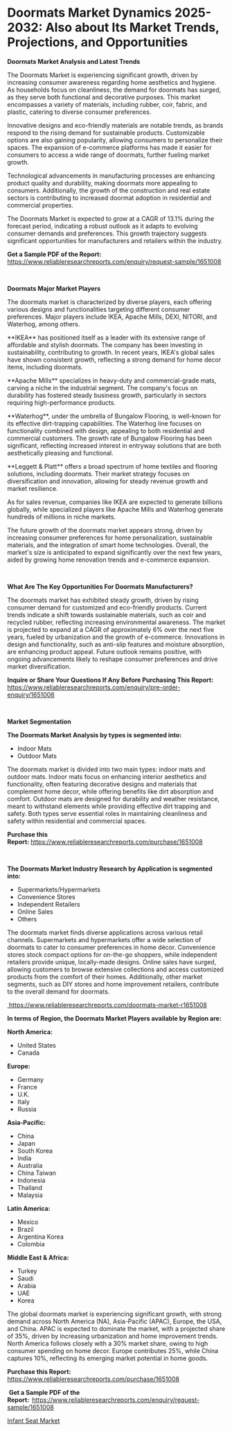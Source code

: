 <p><h1>Doormats Market Dynamics 2025-2032: Also about Its Market Trends, Projections, and Opportunities</h1></p><p><strong>Doormats Market Analysis and Latest Trends</strong></p>
<p><p>The Doormats Market is experiencing significant growth, driven by increasing consumer awareness regarding home aesthetics and hygiene. As households focus on cleanliness, the demand for doormats has surged, as they serve both functional and decorative purposes. This market encompasses a variety of materials, including rubber, coir, fabric, and plastic, catering to diverse consumer preferences. </p><p>Innovative designs and eco-friendly materials are notable trends, as brands respond to the rising demand for sustainable products. Customizable options are also gaining popularity, allowing consumers to personalize their spaces. The expansion of e-commerce platforms has made it easier for consumers to access a wide range of doormats, further fueling market growth. </p><p>Technological advancements in manufacturing processes are enhancing product quality and durability, making doormats more appealing to consumers. Additionally, the growth of the construction and real estate sectors is contributing to increased doormat adoption in residential and commercial properties. </p><p>The Doormats Market is expected to grow at a CAGR of 13.1% during the forecast period, indicating a robust outlook as it adapts to evolving consumer demands and preferences. This growth trajectory suggests significant opportunities for manufacturers and retailers within the industry.</p></p>
<p><strong>Get a Sample PDF of the Report:&nbsp;</strong> <a href="https://www.reliableresearchreports.com/enquiry/request-sample/1651008?utm_campaign=3309&utm_medium=2&utm_source=Github&utm_content=ia&utm_term=04042025&utm_id=doormats">https://www.reliableresearchreports.com/enquiry/request-sample/1651008</a></p>
<p>&nbsp;</p>
<p><strong>Doormats Major Market Players</strong></p>
<p><p>The doormats market is characterized by diverse players, each offering various designs and functionalities targeting different consumer preferences. Major players include IKEA, Apache Mills, DEXI, NITORI, and Waterhog, among others. </p><p>**IKEA** has positioned itself as a leader with its extensive range of affordable and stylish doormats. The company has been investing in sustainability, contributing to growth. In recent years, IKEA's global sales have shown consistent growth, reflecting a strong demand for home decor items, including doormats.</p><p>**Apache Mills** specializes in heavy-duty and commercial-grade mats, carving a niche in the industrial segment. The company's focus on durability has fostered steady business growth, particularly in sectors requiring high-performance products.</p><p>**Waterhog**, under the umbrella of Bungalow Flooring, is well-known for its effective dirt-trapping capabilities. The Waterhog line focuses on functionality combined with design, appealing to both residential and commercial customers. The growth rate of Bungalow Flooring has been significant, reflecting increased interest in entryway solutions that are both aesthetically pleasing and functional.</p><p>**Leggett & Platt** offers a broad spectrum of home textiles and flooring solutions, including doormats. Their market strategy focuses on diversification and innovation, allowing for steady revenue growth and market resilience. </p><p>As for sales revenue, companies like IKEA are expected to generate billions globally, while specialized players like Apache Mills and Waterhog generate hundreds of millions in niche markets. </p><p>The future growth of the doormats market appears strong, driven by increasing consumer preferences for home personalization, sustainable materials, and the integration of smart home technologies. Overall, the market's size is anticipated to expand significantly over the next few years, aided by growing home renovation trends and e-commerce expansion.</p></p>
<p>&nbsp;</p>
<p><strong>What Are The Key Opportunities For Doormats Manufacturers?</strong></p>
<p><p>The doormats market has exhibited steady growth, driven by rising consumer demand for customized and eco-friendly products. Current trends indicate a shift towards sustainable materials, such as coir and recycled rubber, reflecting increasing environmental awareness. The market is projected to expand at a CAGR of approximately 6% over the next five years, fueled by urbanization and the growth of e-commerce. Innovations in design and functionality, such as anti-slip features and moisture absorption, are enhancing product appeal. Future outlook remains positive, with ongoing advancements likely to reshape consumer preferences and drive market diversification.</p></p>
<p><strong>Inquire or Share Your Questions If Any Before Purchasing This Report:</strong> <a href="https://www.reliableresearchreports.com/enquiry/pre-order-enquiry/1651008?utm_campaign=3309&utm_medium=2&utm_source=Github&utm_content=ia&utm_term=04042025&utm_id=doormats">https://www.reliableresearchreports.com/enquiry/pre-order-enquiry/1651008</a></p>
<p>&nbsp;</p>
<p><strong>Market Segmentation</strong></p>
<p><strong>The Doormats Market Analysis by types is segmented into:</strong></p>
<p><ul><li>Indoor Mats</li><li>Outdoor Mats</li></ul></p>
<p><p>The doormats market is divided into two main types: indoor mats and outdoor mats. Indoor mats focus on enhancing interior aesthetics and functionality, often featuring decorative designs and materials that complement home decor, while offering benefits like dirt absorption and comfort. Outdoor mats are designed for durability and weather resistance, meant to withstand elements while providing effective dirt trapping and safety. Both types serve essential roles in maintaining cleanliness and safety within residential and commercial spaces.</p></p>
<p><strong>Purchase this Report:&nbsp;</strong><a href="https://www.reliableresearchreports.com/purchase/1651008?utm_campaign=3309&utm_medium=2&utm_source=Github&utm_content=ia&utm_term=04042025&utm_id=doormats">https://www.reliableresearchreports.com/purchase/1651008</a></p>
<p>&nbsp;</p>
<p><strong>The Doormats Market Industry Research by Application is segmented into:</strong></p>
<p><ul><li>Supermarkets/Hypermarkets</li><li>Convenience Stores</li><li>Independent Retailers</li><li>Online Sales</li><li>Others</li></ul></p>
<p><p>The doormats market finds diverse applications across various retail channels. Supermarkets and hypermarkets offer a wide selection of doormats to cater to consumer preferences in home décor. Convenience stores stock compact options for on-the-go shoppers, while independent retailers provide unique, locally-made designs. Online sales have surged, allowing customers to browse extensive collections and access customized products from the comfort of their homes. Additionally, other market segments, such as DIY stores and home improvement retailers, contribute to the overall demand for doormats.</p></p>
<p><a href="https://www.reliableresearchreports.com/doormats-market-r1651008?utm_campaign=3309&utm_medium=2&utm_source=Github&utm_content=ia&utm_term=04042025&utm_id=doormats">&nbsp;https://www.reliableresearchreports.com/doormats-market-r1651008</a></p>
<p><strong>In terms of Region, the Doormats Market Players available by Region are:</strong></p>
<p>
    <p> <strong> North America: </strong>
        <ul>
            <li>United States</li>
            <li>Canada</li>
        </ul>
        </p> 
    <p> <strong> Europe: </strong>
        <ul>
            <li>Germany</li>
            <li>France</li>
            <li>U.K.</li>
            <li>Italy</li>
            <li>Russia</li>
        </ul>
        </p> 
    <p> <strong> Asia-Pacific: </strong>
        <ul>
            <li>China</li>
            <li>Japan</li>
            <li>South Korea</li>
            <li>India</li>
            <li>Australia</li>
            <li>China Taiwan</li>
            <li>Indonesia</li>
            <li>Thailand</li>
            <li>Malaysia</li>
        </ul>
        </p> 
    <p> <strong> Latin America: </strong>
        <ul>
            <li>Mexico</li>
            <li>Brazil</li>
            <li>Argentina Korea</li>
            <li>Colombia</li>
        </ul>
        </p> 
    <p> <strong> Middle East & Africa: </strong>
        <ul>
            <li>Turkey</li>
            <li>Saudi</li>
            <li>Arabia</li>
            <li>UAE</li>
            <li>Korea</li>
        </ul>
    </p>
    </p>
<p><p>The global doormats market is experiencing significant growth, with strong demand across North America (NA), Asia-Pacific (APAC), Europe, the USA, and China. APAC is expected to dominate the market, with a projected share of 35%, driven by increasing urbanization and home improvement trends. North America follows closely with a 30% market share, owing to high consumer spending on home decor. Europe contributes 25%, while China captures 10%, reflecting its emerging market potential in home goods.</p></p>
<p><strong>Purchase this Report: </strong><a href="https://www.reliableresearchreports.com/purchase/1651008?utm_campaign=3309&utm_medium=2&utm_source=Github&utm_content=ia&utm_term=04042025&utm_id=doormats">https://www.reliableresearchreports.com/purchase/1651008</a></p>
<p>&nbsp;<strong>Get a Sample PDF of the Report:&nbsp;&nbsp;</strong><a href="https://www.reliableresearchreports.com/enquiry/request-sample/1651008?utm_campaign=3309&utm_medium=2&utm_source=Github&utm_content=ia&utm_term=04042025&utm_id=doormats">https://www.reliableresearchreports.com/enquiry/request-sample/1651008</a></p>
<p><strong></strong></p>
<p><p><a href="https://github.com/donkalucine10/Market-Research-Report-List-1/blob/main/infant-seat-market.md?utm_campaign=3309&utm_medium=2&utm_source=Github&utm_content=ia&utm_term=04042025&utm_id=doormats">Infant Seat Market</a></p></p>